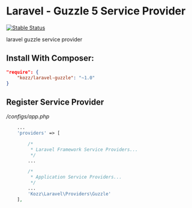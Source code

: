 # Laravel - Guzzle 5 Service Provider
[![Stable Status](https://poser.pugx.org/urakozz/laravel-guzzle/v/stable.png)](https://packagist.org/packages/kozz/laravel-guzzle-provider)

laravel guzzle service provider

## Install With Composer:

```json
"require": {
    "kozz/laravel-guzzle": "~1.0"
}
```

## Register Service Provider

*/configs/app.php*

```php
    ...
    'providers' => [

        /*
         * Laravel Framework Service Providers...
         */
        ...

        /*
         * Application Service Providers...
         */
        ...
        'Kozz\Laravel\Providers\Guzzle'
    ],
```

